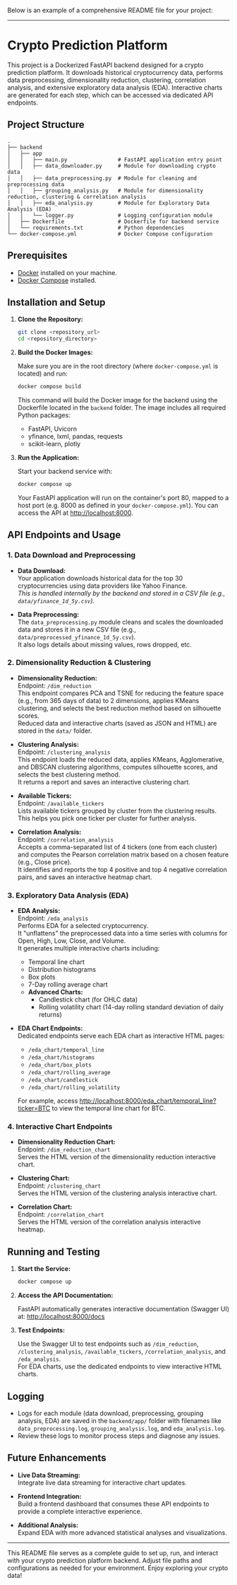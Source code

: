 Below is an example of a comprehensive README file for your project:

---

# Crypto Prediction Platform

This project is a Dockerized FastAPI backend designed for a crypto prediction platform. It downloads historical cryptocurrency data, performs data preprocessing, dimensionality reduction, clustering, correlation analysis, and extensive exploratory data analysis (EDA). Interactive charts are generated for each step, which can be accessed via dedicated API endpoints.

## Project Structure

```plaintext
.
├── backend
│   ├── app
│   │   ├── main.py                # FastAPI application entry point
│   │   ├── data_downloader.py     # Module for downloading crypto data
│   │   ├── data_preprocessing.py  # Module for cleaning and preprocessing data
│   │   ├── grouping_analysis.py   # Module for dimensionality reduction, clustering & correlation analysis
│   │   ├── eda_analysis.py        # Module for Exploratory Data Analysis (EDA)
│   │   └── logger.py              # Logging configuration module
│   ├── Dockerfile                 # Dockerfile for backend service
│   └── requirements.txt           # Python dependencies
└── docker-compose.yml             # Docker Compose configuration
```

## Prerequisites

-   [Docker](https://docs.docker.com/get-docker/) installed on your machine.
-   [Docker Compose](https://docs.docker.com/compose/install/) installed.

## Installation and Setup

1. **Clone the Repository:**

    ```bash
    git clone <repository_url>
    cd <repository_directory>
    ```

2. **Build the Docker Images:**

    Make sure you are in the root directory (where `docker-compose.yml` is located) and run:

    ```bash
    docker compose build
    ```

    This command will build the Docker image for the backend using the Dockerfile located in the `backend` folder. The image includes all required Python packages:

    - FastAPI, Uvicorn
    - yfinance, lxml, pandas, requests
    - scikit-learn, plotly

3. **Run the Application:**

    Start your backend service with:

    ```bash
    docker compose up
    ```

    Your FastAPI application will run on the container's port 80, mapped to a host port (e.g. 8000 as defined in your `docker-compose.yml`). You can access the API at [http://localhost:8000](http://localhost:8000).

## API Endpoints and Usage

### 1. Data Download and Preprocessing

-   **Data Download:**  
    Your application downloads historical data for the top 30 cryptocurrencies using data providers like Yahoo Finance.  
    _This is handled internally by the backend and stored in a CSV file (e.g., `data/yfinance_1d_5y.csv`)._

-   **Data Preprocessing:**  
    The `data_preprocessing.py` module cleans and scales the downloaded data and stores it in a new CSV file (e.g., `data/preprocessed_yfinance_1d_5y.csv`).  
    It also logs details about missing values, rows dropped, etc.

### 2. Dimensionality Reduction & Clustering

-   **Dimensionality Reduction:**  
    Endpoint: `/dim_reduction`  
    This endpoint compares PCA and TSNE for reducing the feature space (e.g., from 365 days of data) to 2 dimensions, applies KMeans clustering, and selects the best reduction method based on silhouette scores.  
    Reduced data and interactive charts (saved as JSON and HTML) are stored in the `data/` folder.

-   **Clustering Analysis:**  
    Endpoint: `/clustering_analysis`  
    This endpoint loads the reduced data, applies KMeans, Agglomerative, and DBSCAN clustering algorithms, computes silhouette scores, and selects the best clustering method.  
    It returns a report and saves an interactive clustering chart.

-   **Available Tickers:**  
    Endpoint: `/available_tickers`  
    Lists available tickers grouped by cluster from the clustering results. This helps you pick one ticker per cluster for further analysis.

-   **Correlation Analysis:**  
    Endpoint: `/correlation_analysis`  
    Accepts a comma-separated list of 4 tickers (one from each cluster) and computes the Pearson correlation matrix based on a chosen feature (e.g., Close price).  
    It identifies and reports the top 4 positive and top 4 negative correlation pairs, and saves an interactive heatmap chart.

### 3. Exploratory Data Analysis (EDA)

-   **EDA Analysis:**  
    Endpoint: `/eda_analysis`  
    Performs EDA for a selected cryptocurrency.  
    It "unflattens" the preprocessed data into a time series with columns for Open, High, Low, Close, and Volume.  
    It generates multiple interactive charts including:

    -   Temporal line chart
    -   Distribution histograms
    -   Box plots
    -   7-Day rolling average chart
    -   **Advanced Charts:**
        -   Candlestick chart (for OHLC data)
        -   Rolling volatility chart (14-day rolling standard deviation of daily returns)

-   **EDA Chart Endpoints:**  
    Dedicated endpoints serve each EDA chart as interactive HTML pages:

    -   `/eda_chart/temporal_line`
    -   `/eda_chart/histograms`
    -   `/eda_chart/box_plots`
    -   `/eda_chart/rolling_average`
    -   `/eda_chart/candlestick`
    -   `/eda_chart/rolling_volatility`

    For example, access [http://localhost:8000/eda_chart/temporal_line?ticker=BTC](http://localhost:8000/eda_chart/temporal_line?ticker=BTC) to view the temporal line chart for BTC.

### 4. Interactive Chart Endpoints

-   **Dimensionality Reduction Chart:**  
    Endpoint: `/dim_reduction_chart`  
    Serves the HTML version of the dimensionality reduction interactive chart.

-   **Clustering Chart:**  
    Endpoint: `/clustering_chart`  
    Serves the HTML version of the clustering analysis interactive chart.

-   **Correlation Chart:**  
    Endpoint: `/correlation_chart`  
    Serves the HTML version of the correlation analysis interactive heatmap.

## Running and Testing

1. **Start the Service:**

    ```bash
    docker compose up
    ```

2. **Access the API Documentation:**

    FastAPI automatically generates interactive documentation (Swagger UI) at:
    [http://localhost:8000/docs](http://localhost:8000/docs)

3. **Test Endpoints:**

    Use the Swagger UI to test endpoints such as `/dim_reduction`, `/clustering_analysis`, `/available_tickers`, `/correlation_analysis`, and `/eda_analysis`.  
    For EDA charts, use the dedicated endpoints to view interactive HTML charts.

## Logging

-   Logs for each module (data download, preprocessing, grouping analysis, EDA) are saved in the `backend/app/` folder with filenames like `data_preprocessing.log`, `grouping_analysis.log`, and `eda_analysis.log`.
-   Review these logs to monitor process steps and diagnose any issues.

## Future Enhancements

-   **Live Data Streaming:**  
    Integrate live data streaming for interactive chart updates.

-   **Frontend Integration:**  
    Build a frontend dashboard that consumes these API endpoints to provide a complete interactive experience.

-   **Additional Analysis:**  
    Expand EDA with more advanced statistical analyses and visualizations.

---

This README file serves as a complete guide to set up, run, and interact with your crypto prediction platform backend. Adjust file paths and configurations as needed for your environment. Enjoy exploring your crypto data!
